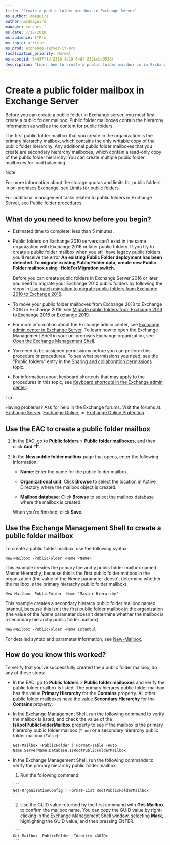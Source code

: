 ```yaml
---
title: "Create a public folder mailbox in Exchange Server"
ms.author: dmaguire
author: msdmaguire
manager: serdars
ms.date: 7/12/2018
ms.audience: ITPro
ms.topic: article
ms.prod: exchange-server-it-pro
localization_priority: Normal
ms.assetid: 64437ffd-231b-4c10-84df-232ccbe9538f
description: "Learn how to create a public folder mailbox in in Exchange 2016 or Exchange 2019."
---
```


# Create a public folder mailbox in Exchange Server

Before you can create a public folder in Exchange server, you must first create a public folder mailbox. Public folder mailboxes contain the hierarchy information as well as the content for public folders.

The first public folder mailbox that you create in the organization is the primary hierarchy mailbox, which contains the only writable copy of the public folder hierarchy. Any additional public folder mailboxes that you create are secondary hierarchy mailboxes, which contain a read-only copy of the public folder hierarchy. You can create multiple public folder mailboxes for load balancing.
  
> [!NOTE]
>  For more information about the storage quotas and limits for public folders in on-premises Exchange, see [Limits for public folders](limits.md).
  
For additional management tasks related to public folders in Exchange Server, see [Public folder procedures](procedures.md).
  
## What do you need to know before you begin?

- Estimated time to complete: less than 5 minutes.
    
- Public folders on Exchange 2010 servers can't exist in the same organization with Exchange 2016 or later public folders. If you try to create a public folder mailbox when you still have legacy public folders, you'll receive the error **An existing Public Folder deployment has been detected. To migrate existing Public Folder data, create new Public Folder mailbox using -HoldForMigration switch.**
    
    Before you can create public folders in Exchange Server 2016 or later, you need to migrate your Exchange 2010 public folders by following the steps in [Use batch migration to migrate public folders from Exchange 2010 to Exchange 2016](batch-migration-from-previous-versions.md).

- To move your public folder mailboxes from Exchange 2013 to Exchange 2016 or Exchange 2019, see [Migrate public folders from Exchange 2013 to Exchange 2016 or Exchange 2019](migrate-from-exchange-2013.md).

- For more information about the Exchange admin center, see [Exchange admin center in Exchange Server](../../architecture/client-access/exchange-admin-center.md). To learn how to open the Exchange Management Shell in your on-premises Exchange organization, see [Open the Exchange Management Shell](https://docs.microsoft.com/powershell/exchange/exchange-server/open-the-exchange-management-shell).

- You need to be assigned permissions before you can perform this procedure or procedures. To see what permissions you need, see the "Public folders" entry in the [Sharing and collaboration permissions](../../permissions/feature-permissions/sharing-and-collaboration-permissions.md) topic.
    
- For information about keyboard shortcuts that may apply to the procedures in this topic, see [Keyboard shortcuts in the Exchange admin center](../../about-documentation/exchange-admin-center-keyboard-shortcuts.md).

> [!TIP]
> Having problems? Ask for help in the Exchange forums. Visit the forums at: [Exchange Server](https://go.microsoft.com/fwlink/p/?linkId=60612), [Exchange Online](https://go.microsoft.com/fwlink/p/?linkId=267542), or [Exchange Online Protection](https://go.microsoft.com/fwlink/p/?linkId=285351).
    
## Use the EAC to create a public folder mailbox

1. In the EAC, go to **Public folders** \> **Public folder mailboxes**, and then click **Add** ![Add icon](../../media/ITPro_EAC_AddIcon.png).
    
2. In the **New public folder mailbox** page that opens, enter the following information:

    - **Name**: Enter the name for the public folder mailbox.

    - **Organizational unit**: Click **Browse** to select the location in Active Directory where the mailbox object is created.

    - **Mailbox database**: Click **Browse** to select the mailbox database where the mailbox is created.

    When you're finished, click **Save**.

    
## Use the Exchange Management Shell to create a public folder mailbox

To create a public folder mailbox, use the following syntax:

```
New-Mailbox -PublicFolder -Name <Name>
```

This example creates the primary hierarchy public folder mailbox named Master Hierarchy, because this is the first public folder mailbox in the organization (the value of the _Name_ parameter doesn't determine whether the mailbox is the primary hierarchy public folder mailbox).
  
```
New-Mailbox -PublicFolder -Name "Master Hierarchy"
```

This example creates a secondary hierarcy public folder mailbox named Istanbul, because this isn't the first public folder mailbox in the organization (the value of the _Name_ parameter doesn't determine whether the mailbox is a secondary hierarchy public folder mailbox).
  
```
New-Mailbox -PublicFolder -Name Istanbul 
```

For detailed syntax and parameter information, see [New-Mailbox](http://technet.microsoft.com/library/42dbb25a-0b23-4775-ae15-7af62c089565.aspx).
  
## How do you know this worked?

To verify that you've successfully created the a public folder mailbox, do any of these steps:

- In the EAC, go to **Public folders** \> **Public folder mailboxes** and verify the public folder mailbox is listed. The primary hierarcy public folder mailbox has the value **Primary Hierarchy** for the **Contains** property. All other public folder mailboxes have the value **Secondary Hierarchy** for the **Contains** property.

- In the Exchange Management Shell, run the following command to verify the mailbox is listed, and check the value of the **IsRootPublicFolderMailbox** property to see if the mailbox is the primary hierarchy public folder mailbox (`True`) or a secondary hierarchy public folder mailbox (`False`):

    ```
    Get-Mailbox -PublicFolder | Format-Table -Auto Name,ServerName,Database,IsRootPublicFolderMailbox
    ```

- In the Exchange Management Shell, run the following commands to verify the primary hierarchy public folder mailbox:

    1. Run the following command:

      ```
      Get-OrganizationConfig | Format-List RootPublicFolderMailbox
      ```

    2. Use the GUID value returned by the first command with **Get-Mailbox** to confirm the mailbox name. You can copy the GUID value by right-clicking in the Exchange Management Shell window, selecting **Mark**, highlighting the GUID value, and then pressing ENTER.
  
      ```
      Get-Mailbox -PublicFolder -Identity <GUID>
      ```

  


